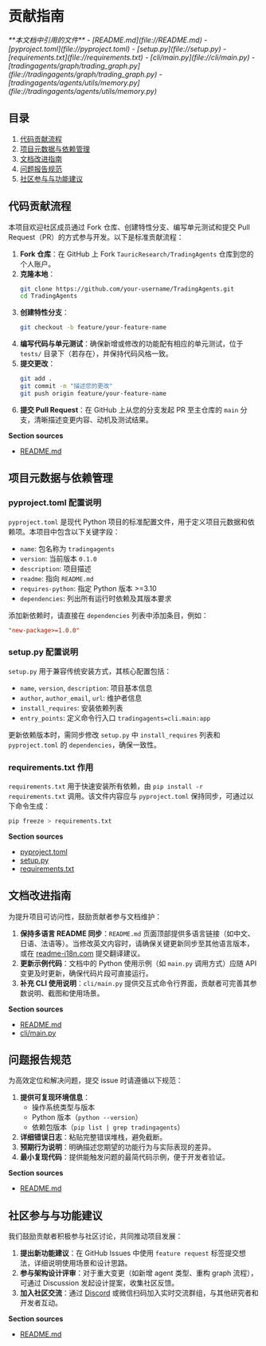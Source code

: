 # 贡献指南

<cite>
**本文档中引用的文件**  
- [README.md](file://README.md)
- [pyproject.toml](file://pyproject.toml)
- [setup.py](file://setup.py)
- [requirements.txt](file://requirements.txt)
- [cli/main.py](file://cli/main.py)
- [tradingagents/graph/trading_graph.py](file://tradingagents/graph/trading_graph.py)
- [tradingagents/agents/utils/memory.py](file://tradingagents/agents/utils/memory.py)
</cite>

## 目录
1. [代码贡献流程](#代码贡献流程)
2. [项目元数据与依赖管理](#项目元数据与依赖管理)
3. [文档改进指南](#文档改进指南)
4. [问题报告规范](#问题报告规范)
5. [社区参与与功能建议](#社区参与与功能建议)

## 代码贡献流程

本项目欢迎社区成员通过 Fork 仓库、创建特性分支、编写单元测试和提交 Pull Request（PR）的方式参与开发。以下是标准贡献流程：

1. **Fork 仓库**：在 GitHub 上 Fork `TauricResearch/TradingAgents` 仓库到您的个人账户。
2. **克隆本地**：
   ```bash
   git clone https://github.com/your-username/TradingAgents.git
   cd TradingAgents
   ```
3. **创建特性分支**：
   ```bash
   git checkout -b feature/your-feature-name
   ```
4. **编写代码与单元测试**：确保新增或修改的功能配有相应的单元测试，位于 `tests/` 目录下（若存在），并保持代码风格一致。
5. **提交更改**：
   ```bash
   git add .
   git commit -m "描述您的更改"
   git push origin feature/your-feature-name
   ```
6. **提交 Pull Request**：在 GitHub 上从您的分支发起 PR 至主仓库的 `main` 分支，清晰描述变更内容、动机及测试结果。

**Section sources**
- [README.md](file://README.md#L130-L135)

## 项目元数据与依赖管理

### pyproject.toml 配置说明

`pyproject.toml` 是现代 Python 项目的标准配置文件，用于定义项目元数据和依赖项。本项目中包含以下关键字段：

- `name`: 包名称为 `tradingagents`
- `version`: 当前版本 `0.1.0`
- `description`: 项目描述
- `readme`: 指向 `README.md`
- `requires-python`: 指定 Python 版本 >=3.10
- `dependencies`: 列出所有运行时依赖及其版本要求

添加新依赖时，请直接在 `dependencies` 列表中添加条目，例如：
```toml
"new-package>=1.0.0"
```

### setup.py 配置说明

`setup.py` 用于兼容传统安装方式，其核心配置包括：

- `name`, `version`, `description`: 项目基本信息
- `author`, `author_email`, `url`: 维护者信息
- `install_requires`: 安装依赖列表
- `entry_points`: 定义命令行入口 `tradingagents=cli.main:app`

更新依赖版本时，需同步修改 `setup.py` 中 `install_requires` 列表和 `pyproject.toml` 的 `dependencies`，确保一致性。

### requirements.txt 作用

`requirements.txt` 用于快速安装所有依赖，由 `pip install -r requirements.txt` 调用。该文件内容应与 `pyproject.toml` 保持同步，可通过以下命令生成：
```bash
pip freeze > requirements.txt
```

**Section sources**
- [pyproject.toml](file://pyproject.toml#L1-L34)
- [setup.py](file://setup.py#L1-L43)
- [requirements.txt](file://requirements.txt#L1-L26)

## 文档改进指南

为提升项目可访问性，鼓励贡献者参与文档维护：

1. **保持多语言 README 同步**：`README.md` 页面顶部提供多语言链接（如中文、日语、法语等）。当修改英文内容时，请确保关键更新同步至其他语言版本，或在 [readme-i18n.com](https://www.readme-i18n.com/TauricResearch/TradingAgents?lang=zh) 提交翻译建议。
2. **更新示例代码**：文档中的 Python 使用示例（如 `main.py` 调用方式）应随 API 变更及时更新，确保代码片段可直接运行。
3. **补充 CLI 使用说明**：`cli/main.py` 提供交互式命令行界面，贡献者可完善其参数说明、截图和使用场景。

**Section sources**
- [README.md](file://README.md#L130-L135)
- [cli/main.py](file://cli/main.py#L648-L689)

## 问题报告规范

为高效定位和解决问题，提交 issue 时请遵循以下规范：

1. **提供可复现环境信息**：
   - 操作系统类型与版本
   - Python 版本（`python --version`）
   - 依赖包版本（`pip list | grep tradingagents`）
2. **详细错误日志**：粘贴完整错误堆栈，避免截断。
3. **预期行为说明**：明确描述您期望的功能行为与实际表现的差异。
4. **最小复现代码**：提供能触发问题的最简代码示例，便于开发者验证。

**Section sources**
- [README.md](file://README.md#L130-L135)

## 社区参与与功能建议

我们鼓励贡献者积极参与社区讨论，共同推动项目发展：

1. **提出新功能建议**：在 GitHub Issues 中使用 `feature request` 标签提交想法，详细说明使用场景和设计思路。
2. **参与架构设计评审**：对于重大变更（如新增 agent 类型、重构 graph 流程），可通过 Discussion 发起设计提案，收集社区反馈。
3. **加入社区交流**：通过 [Discord](https://discord.com/invite/hk9PGKShPK) 或微信扫码加入实时交流群组，与其他研究者和开发者互动。

**Section sources**
- [README.md](file://README.md#L130-L135)
